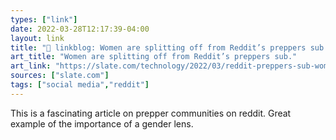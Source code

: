 ```yaml
---
types: ["link"]
date: 2022-03-28T12:17:39-04:00
layout: link
title: "🔗 linkblog: Women are splitting off from Reddit’s preppers sub.'"
art_title: "Women are splitting off from Reddit’s preppers sub."
art_link: "https://slate.com/technology/2022/03/reddit-preppers-sub-women-splitting-off-twoxpreppers.html?via=rss"
sources: ["slate.com"]
tags: ["social media","reddit"]
---
```

This is a fascinating article on prepper communities on reddit. Great example of the importance of a gender lens.
